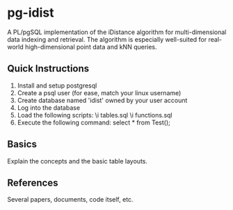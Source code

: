 pg-idist
========

A PL/pgSQL implementation of the iDistance algorithm for multi-dimensional
data indexing and retrieval. The algorithm is especially well-suited for
real-world high-dimensional point data and kNN queries.

Quick Instructions
--------
1.  Install and setup postgresql
2.  Create a psql user (for ease, match your linux username)
3.  Create database named 'idist' owned by your user account
4.  Log into the database
5.  Load the following scripts:
    \i tables.sql
    \i functions.sql
6.  Execute the following command:
    select * from Test(); 


Basics
--------
Explain the concepts and the basic table layouts.


References
--------
Several papers, documents, code itself, etc.
